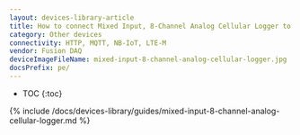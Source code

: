 ```yaml
---
layout: devices-library-article
title: How to connect Mixed Input, 8-Channel Analog Cellular Logger to ThingsBoard?
category: Other devices
connectivity: HTTP, MQTT, NB-IoT, LTE-M
vendor: Fusion DAQ
deviceImageFileName: mixed-input-8-channel-analog-cellular-logger.jpg
docsPrefix: pe/
---
```


* TOC
{:toc}

{% include /docs/devices-library/guides/mixed-input-8-channel-analog-cellular-logger.md %}
